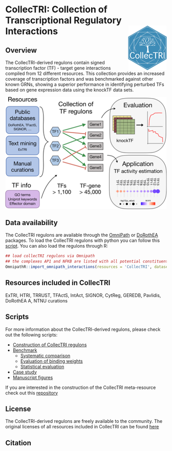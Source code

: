 # CollecTRI: **Collec**tion of **T**ranscriptional **R**egulatory **I**nteractions <img src="man/figures/CollecTRI_logo.png" align="right" width="120" />

<!-- badges: start -->
<!-- badges: end -->

## Overview
The CollecTRI-derived regulons contain signed transcription factor (TF) - target gene 
interactions compiled from 12 different resources. This collection provides 
an increased coverage of transcription factors and was benchmarked against 
other known GRNs, showing a superior performance in identifying perturbed TFs 
based on gene expression data using the knockTF data sets.

<img src="man/figures/overview.png" align="center" width="550">


## Data availability 
The CollecTRI regulons are available through the [OmniPath](https://omnipathdb.org/) or [DoRothEA](https://saezlab.github.io/dorothea/) packages.
To load the CollecTRI regulons with python you can follow this [script](https://github.com/saezlab/CollecTRI/blob/main/scripts/CollecTRI/03_pypath_collecTRI.py).
You can also load the regulons through R:
```r
## load collecTRI regulons via Omnipath
## the complexes AP1 and NFKB are listed with all potential constituents
OmnipathR::import_omnipath_interactions(resources = 'CollecTRI', datasets = 'collectri', type = 'transcriptional')
```

## Resources included in CollecTRI
ExTRI, HTRI, TRRUST, TFActS, IntAct, SIGNOR, CytReg, GEREDB, Pavlidis, DoRothEA A, NTNU curations

## Scripts
For more information about the CollecTRI-derived regulons, please check out the following scripts:

- [Construction of CollecTRI regulons](https://github.com/saezlab/CollecTRI/tree/main/scripts/CollecTRI)
- [Benchmark](https://github.com/saezlab/CollecTRI/tree/main/scripts/benchmark)
  - [Systematic comparison](https://github.com/saezlab/CollecTRI/blob/main/scripts/benchmark/benchmark.ipynb)
  - [Evaluation of binding weights](https://github.com/saezlab/CollecTRI/blob/main/scripts/benchmark/benchmark_weights.ipynb)
  - [Statistical evaluation](https://github.com/saezlab/CollecTRI/blob/main/scripts/benchmark/statistics.R)
- [Case study](https://github.com/saezlab/CollecTRI/blob/main/scripts/Case_study/case_study.R)
- [Manuscript figures](https://github.com/saezlab/CollecTRI/blob/main/scripts/figures/figures_manuscript.R)

If you are interested in the construction of the CollecTRI meta-resource check
out this [repository](https://github.com/Rbbt-Workflows/ExTRI)

## License
The CollecTRI-derived regulons are freely available to the community. The original licenses of all 
resources included in CollecTRI can be found [here](https://github.com/saezlab/pypath/blob/master/pypath/resources/data/resources.json)


## Citation
> 
